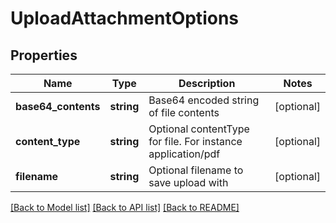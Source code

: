 # UploadAttachmentOptions

## Properties
Name | Type | Description | Notes
------------ | ------------- | ------------- | -------------
**base64_contents** | **string** | Base64 encoded string of file contents | [optional] 
**content_type** | **string** | Optional contentType for file. For instance application/pdf | [optional] 
**filename** | **string** | Optional filename to save upload with | [optional] 

[[Back to Model list]](../README.md#documentation-for-models) [[Back to API list]](../README.md#documentation-for-api-endpoints) [[Back to README]](../README.md)


